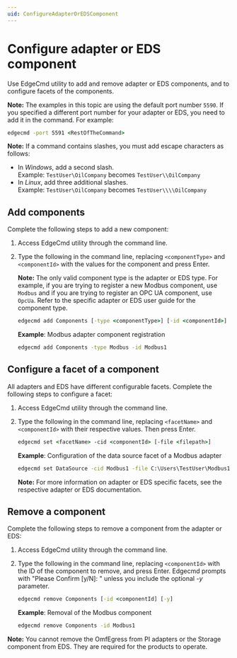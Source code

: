 ```yaml
---
uid: ConfigureAdapterOrEDSComponent
---
```


# Configure adapter or EDS component

Use EdgeCmd utility to add and remove adapter or EDS components, and to configure facets of the components.

**Note:** The examples in this topic are using the default port number `5590`. If you specified a different port number for your adapter or EDS, you need to add it in the command. For example:

```cmd
edgecmd -port 5591 <RestOfTheCommand>
```

**Note:** If a command contains slashes, you must add escape characters as follows:<br> 
  - In *Windows*, add a second slash.<br> 
       Example: `TestUser\OilCompany` becomes `TestUser\\OilCompany`   
  - In *Linux*, add three additional slashes.<br>
       Example: `TestUser\OilCompany` becomes `TestUser\\\\OilCompany`

## Add components

Complete the following steps to add a new component:

1. Access EdgeCmd utility through the command line.
2. Type the following in the command line, replacing `<componentType>` and `<componentId>` with the values for the component and press Enter.

    **Note:** The only valid component type is the adapter or EDS type. For example, if you are trying to register a new Modbus component, use `Modbus` and if you are trying to register an OPC UA component, use `OpcUa`. Refer to the specific adapter or EDS user guide for the component type.

    ```cmd
    edgecmd add Components [-type <componentType>] [-id <componentId>]
    ```

    **Example**: Modbus adapter component registration

    ```cmd
    edgecmd add Components -type Modbus -id Modbus1
    ```

## Configure a facet of a component

All adapters and EDS have different configurable facets. Complete the following steps to configure a facet:

1. Access EdgeCmd utility through the command line.
2. Type the following in the command line, replacing `<facetName>` and `<componentId>` with their respective values. Then press Enter.

    ```cmd
    edgecmd set <facetName> -cid <componentId> [-file <filepath>]
    ```

    **Example**: Configuration of the data source facet of a Modbus adapter

    ```cmd
    edgecmd set DataSource -cid Modbus1 -file C:\Users\TestUser\Modbus1\DataSource.json
    ```

    **Note:** For more information on adapter or EDS specific facets, see the respective adapter or EDS documentation.

## Remove a component

Complete the following steps to remove a component from the adapter or EDS:

1. Access EdgeCmd utility through the command line.
2. Type the following in the command line, replacing `<componentId>` with the ID of the component to remove, and press Enter. Edgecmd prompts with "Please Confirm [y/N]: " unless you include the optional *-y* parameter.

    ```cmd
    edgecmd remove Components [-id <componentId] [-y]
    ```

    **Example**: Removal of the Modbus component

    ```cmd
    edgecmd remove Components -id Modbus1
    ```

**Note:** You cannot remove the OmfEgress from PI adapters or the Storage component from EDS. They are required for the products to operate.
